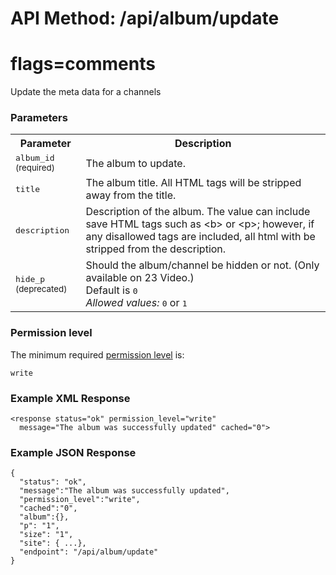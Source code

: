 # API Method: /api/album/update
# flags=comments

Update the meta data for a channels


### Parameters

<table class="pretty">
  <tr><th>Parameter</th><th>Description</th></tr>
  <tr><td><tt>album_id</tt> <small>(required)</small></td><td>The album to update.</td></tr>
  <tr><td><tt>title</tt></td><td>The album title. All HTML tags will be stripped away from the title.</td></tr>
  <tr><td><tt>description</tt></td><td>Description of the album. The value can include save HTML tags such as &lt;b&gt; or &lt;p&gt;; however, if any disallowed tags are included, all html with be stripped from the description.</td></tr>
  <tr><td><tt>hide_p</tt> <small>(deprecated)</small></td><td>Should the album/channel be hidden or not. (Only available on 23 Video.)<br/>Default is <tt>0</tt><br/><i>Allowed values:</i> <tt>0</tt> or <tt>1</tt></td></tr>
</table>

    

### Permission level 

The minimum required [permission level](index#permission-level) is:

    write


### Example XML Response

    <response status="ok" permission_level="write" 
      message="The album was successfully updated" cached="0">

### Example JSON Response

    {
      "status": "ok", 
      "message":"The album was successfully updated",
      "permission_level":"write",
      "cached":"0",
      "album":{},
      "p": "1",
      "size": "1",
      "site": { ...},
      "endpoint": "/api/album/update"
    }
